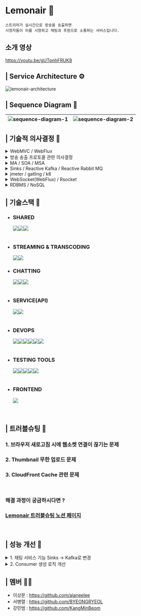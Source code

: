 # Lemonair 🍋

```
스트리머가 실시간으로 방송을 송출하면
시청자들이 이를 시청하고 채팅과 후원으로 소통하는 서비스입니다.
```

## 소개 영상 



https://youtu.be/gUTpnhFRUK8

## | Service Architecture ⚙

![lemonair-architecture](https://github.com/lem-onair/lemonair-FE/assets/121735319/7d3d66d5-c6d6-4dc6-8906-2e92cd83212c)

## | Sequence Diagram 🔄

| ![sequence-diagram-1](https://github.com/lem-onair/lemonair-FE/assets/121735319/af029026-d460-4cb6-b61f-fc4effbad9eb) | ![sequence-diagram-2](https://github.com/lem-onair/lemonair-FE/assets/121735319/8ae538e2-c75e-4277-8c13-1c72a34c35ec) |
| - | - |

## | 기술적 의사결정 🤔

<details>
<summary> WebMVC / WebFlux</summary>
<div markdown="1">

```
Spring WebFlux는 학습곡선이 가파르다는 장벽이 있었지만,
실시간 스트리밍 서비스의 특성상 많은 동시 사용자들과 실시간으로 처리해야 하는
데이터가 많이 요구되었습니다. 따라서, 비동기 논블로킹 방식으로 동작하여
높은 동시성과 확장성을 보장해야한다라는 것이 저희 조의 서비스에 핵심적인 가치였기 때문에
WebFlux를 선택하였습니다.
```

</div>
</details>

<details>
<summary> 방송 송출 프로토콜 관련 의사결정</summary>
<div markdown="1">

```
SRT Protocol은 아직은 1대1로 안정적인 퍼스트마일 딜리버리에 주로 사용되고있고,
방송 송출 지점과 스트리밍 서버간 거리가 멀지 않고,
많은 스트리머가 스트리밍 서버에 동시에 방송을 송출하는 경우
더 낮은 대역폭으로 전송하는 것이 유리하다.
레퍼런스가 많고 실제로 유튜브 스트리밍 등의 실제 서버와
비교 분석이 가능한 RTMP 를 선택하였습니다.
```

</div>
</details>

<details>
<summary> MA / SOA / MSA</summary>
<div markdown="1">

```
서비스의 핵심 기능인 스트리밍과 채팅 기능은
부하를 크게 일으키는 지점이라고 예상되기 때문에
독립적인 모듈로 분리하여 부하에 대한 부담을 분산시킴으로써,
고가용성과 확장성을 확보하기 위한 아키텍쳐가 필요했습니다.

자연스럽게 MA는 선택의 대상에서 제외되었고,
MSA와 SOA 중 어떤 아키텍처를 선택할지에 대한 고민에서
상대적으로 더 작은 단위로 분리하고, 데이터를 복제하는 개념인 MSA까지는
오버 엔지니어링이라는 판단을 하여, SOA를 선택하게 되었습니다.

SOA를 선택하여 서비스 간의 의존성을 최소화하면서 기능을 개발하고,
스트리밍과 채팅을 제외한 나머지 기능은 하나의 독립된 서비스로 분리하여
확장성과 유지보수성을 높이는 방향으로 설계하였습니다.
```

</div>
</details>

<details>
<summary> Sinks / Reactive Kafka / Reactive Rabbit MQ</summary>
<div markdown="1">

```
Sinks를 이용하여 구현해 본 결과 예상했던 대로 메모리 관련 이슈가 발생해
메세지를 유실하는 상황이 발생하여, RabbitMQ와 Kafka를 두고 고민하였고,
RabbitMQ는 높은 처리량보다는 지정된 수신인에게 원하는 방식으로 메시지를
신뢰성 있게 전달하는데에 초점이 맞추어져 있는 반면에
Kafka는 분산 아키텍처를 기반으로 하여 수평적으로 확장이 용이하고,
대용량의 메세지를 빠르게 처리할 수 있다는 점에서 고가용성을 보장한다는 측면이
Reactive manifesto의 핵심가치인 복원력과 유연성에 대한 가치를
만족한다는 점에서 Kafka를 선택하였습니다.
```

</div>
</details>

<details>
<summary> jmeter / gatling / k6</summary>
<div markdown="1">

```
채팅 서버 부하 테스트를 위해 3개의 테스팅 툴을 모두 사용해본 결과
Spike Test(동시 2000+명 접속)를 진행하면서 Jmeter는 gatling, k6와 비교했을 때
웹소켓 연결 요청 실패가 많았습니다. Jmeter가 한 명의 VU당 하나의 쓰레드를 할당하여
동작하기 때문에 연결을 유지해야하는 웹 소켓 테스트에서 특히 불리했을 것이라고 추측

또한 부하 상황에서 채팅이 얼마나 유실되는지에 대한 테스트를 진행함에 있어
gatling은 기본적으로 요청에 대한 응답을 테스트 지표로 제공하며 사용자 정의 지표를 작성하기
어려웠습니다.

간단한 테스트 시나리오 작성은 Jmeter의 GUI를 이용할 수 있어 Jmeter가 우세했지만,
복잡한 테스트 시나리오에서의 테스트 스크립트를 작성하는 데에는
팀원 모두에게 익숙한 언어인 javascript로 작성이 가능한 K6가 유리했습니다.

또한 K6는 Go 언어 기반으로 동작하여 JVM에 의존하는 Jmeter, Gatling보다 적은 리소스로
더 많은 VU로 테스트할 수 있었습니다.

K6가 기본적으로 제공하는 테스트 결과가 Jmeter, Gatling에 비해 부족하다는 느낌을 받았으나,
Jmeter, Gatling 또한 실시간으로 여러가지 지표에 대한 결과를 분석하려면 다른 모니터링 툴 과의
연동이 필수적이므로 단점으로 부각되지 않았습니다.
```

</div>
</details>

<details>
<summary> WebSocket(WebFlux) / Rsocket</summary>
<div markdown="1">

```
Rsocket의 성능 자체는 우수하여 채택할만 했지만 Rsocket을 도입했을 때 발생할
수 있는 side effect에 대해 참고할 수 있는 레퍼런스가 부족하였습니다.

성능면에서 비교해봤을 때,
WebFlux 에서 기본적으로 제공하는 WebSocket 또한 비동기적 특성을 갖고 있기 때문에
충분히 대용량에 대한 처리가 가능하다고 판단하였고, Back Pressure를 지원하지 않는다는
단점은 Kafka와 같은 Message Broker를 이용하여 Back Pressure와 비슷한 효과를
가져갈 수 있다는 판단하에 레퍼런스가 부족하고 러닝커브가 발생하는 RSocket보다는
안정적이고 성숙한 생태계를 가진 WebSocket을 선택하였습니다.
```

</div>
</details>

<details>
<summary> RDBMS / NoSQL</summary>
<div markdown="1">

```
실시간으로 생성 쿼리가 많이 발생하는 채팅 서버에 적합한 DB는 NoSQL이고,
많은 쿼리가 발생하지 않는 서비스 서버에 적합한 DB는 RDBMS라고 판단했지만,
SOA를 준수하는 차원에서 하나의 DB를 사용하기로 결정하였습니다.

따라서 NoSQL, RDBMS 둘 중 하나를 택해야 했는데,
분리되어 있는 서비스에서 중요한 것은 데이터의 일관성이라 결론을 내렸습니다.
무결성을 보장하는 MySQL DB를 선택하여 서비스들이
일관성 있는 데이터를 공유하도록 하였습니다.
비동기 프로그래밍 방식을 택한 프로젝트에서
MySQL이 동기 블로킹 방식으로 동작한다는 점은 치명적이었지만,
비동기 Non-Blocking 방식으로 I/O 할 수 있도록 R2DBC드라이버를 사용하여 극복하였습니다.
```

</div>
</details>

## | 기술스택 🧰

- ### SHARED
  <img src="https://img.shields.io/badge/springboot-6DB33F?style=for-the-badge&logo=springboot&logoColor=white"><img src="https://img.shields.io/badge/Spring WebFlux-02303A?style=for-the-badge&logoColor=white"><img src="https://img.shields.io/badge/MySQL-4479A1?style=for-the-badge&logo=MySQL&logoColor=white">
  <br /><br />
- ### STREAMING & TRANSCODING
  <img src="https://img.shields.io/badge/FFmpeg-007808?style=for-the-badge&logo=FFmpeg&logoColor=white"><img src="https://img.shields.io/badge/RTMP Netty Server-02303A?style=for-the-badge&logoColor=white"><br />
- ### CHATTING
  <img src="https://img.shields.io/badge/WebSocket-%23ED8B00?style=for-the-badge&logo=&logoColor=white"><img src="https://img.shields.io/badge/Apache Kafka-%23ED8B?style=for-the-badge&logo=Apache Kafka&logoColor=white"><img src="https://img.shields.io/badge/Zookeeper-FF6984?style=for-the-badge&logo=&logoColor=white"><br /><br />
- ### SERVICE(API)
  <img src="https://img.shields.io/badge/REDIS-DC382D?style=for-the-badge&logo=Redis&logoColor=white"><img src="https://img.shields.io/badge/Spring Security-6DB33F?style=for-the-badge&logo=Spring Security&logoColor=white"><br /><br />
- ### DEVOPS
  <img src="https://img.shields.io/badge/Amazon EC2-FF9900?style=for-the-badge&logo=Amazon EC2&logoColor=white"><img src="https://img.shields.io/badge/Amazon S3-569A31?style=for-the-badge&logo=Amazon S3&logoColor=white"><img src="https://img.shields.io/badge/Cloud Front-FF4F8B?style=for-the-badge&logo=Cloud Front&logoColor=white"><img src="https://img.shields.io/badge/Docker-2496ED?style=for-the-badge&logo=Docker&logoColor=white"><img src="https://img.shields.io/badge/NGINX-009639?style=for-the-badge&logo=NGINX&logoColor=white"><img src="https://img.shields.io/badge/Github Actions-2088FF?style=for-the-badge&logo=Github Actions&logoColor=white"><br /><br />
- ### TESTING TOOLS
  <img src="https://img.shields.io/badge/Apache JMeter-D22128?style=for-the-badge&logo=Apache JMeter&logoColor=white"><img src="https://img.shields.io/badge/Gatling-FF9E2A?style=for-the-badge&logo=Gatling&logoColor=white"><img src="https://img.shields.io/badge/k6-7D64FF?style=for-the-badge&logo=k6&logoColor=white"><img src="https://img.shields.io/badge/InfluxDB-22ADF6?style=for-the-badge&logo=InfluxDB&logoColor=white"><img src="https://img.shields.io/badge/Grafana-F46800?style=for-the-badge&logo=Grafana&logoColor=white"><br /><br />
- ### FRONTEND
  <img src="https://img.shields.io/badge/React-61DAFB?style=for-the-badge&logo=React&logoColor=white">
  <br />
  <br />
  <br />

## | 트러블슈팅 🤬

### 1. 브라우저 새로고침 시에 웹소켓 연결이 끊기는 문제

### 2. Thumbnail 무한 업로드 문제

### 3. CloudFront Cache 관련 문제

<br />

### 해결 과정이 궁금하시다면 ?

### [Lemonair 트러블슈팅 노션 페이지](https://arrow-troodon-1c3.notion.site/96b72f2f066947e69d65560f748a7848?pvs=4)

<br />

## | 성능 개선 💪

<details>
<summary> 1. 채팅 서비스 기능 Sinks -> Kafka로 변경</summary>
<div markdown="1">

```
기존 Sinks로 구현했던 채팅 기능에 Message Broker로 Kafka를 도입하여
소켓의 연결 성공률을 높이고, 메세지 유실률을 낮춘 작업입니다.
```

### Scenario 1 - 하나의 채팅방의 2000명의 가상 유저가 동시에 접속하는 스파이크 테스트

### Sinks
![sink-spike-test](https://github.com/lem-onair/lenmonair-service/assets/121735319/e10ff650-11d2-4e07-979d-85e2e2ad2556)

### Kafka
![kafka-spike-test](https://github.com/lem-onair/lenmonair-service/assets/121735319/81ff7c96-a9ba-43ec-ad3b-9bf57d12b98e)

Sinks 연결 성공률 - 약 73% <br>
Kafka 연결 성공률 - 100%

 * 연결 성공률을 높임과 동시에 연결 속도 또한 빨라진 효과를 얻을 수 있었습니다.

### Scenario 2 - 500명의 가상유저가 접속한 채팅방에 100명의 가상유저가 총 1,250,000개의 메세지를 전송하는 테스트

### Sinks
![sink-message](https://github.com/lem-onair/lenmonair-service/assets/121735319/e7082e98-b7ef-406d-9cf8-a25f427b83d0)
### Kafka
![kafka-message](https://github.com/lem-onair/lenmonair-service/assets/121735319/c98ca6bd-b011-4a96-96b1-a58d96c38df8)

Sinks 메세지 유실률 - 약 11% <br>
Kafka 메세지 유실률 - 0%

*  많은 메세지의 전송에도 메세지 유실이 발생하지 않았습니다.
</div>
</details>

<details>
<summary> 2. Consumer 생성 로직 개선</summary>
<div markdown="1">

```
기존 Cousumer 생성 로직은 하나의 채팅방 당 대응하는 토픽과 이를 구독하는 컨슈머를
생성하는 로직이었습니다.
이를 개선하여 토픽과 컨슈머 그룹을 1개로 고정한 후
채팅방을 따로 관리해주어 불필요한 쓰레드의 생성을 줄이고, CPU사용률을 유의미하게 낮췄습니다.
```

### 채팅방 당 1개의 토픽과 컨슈머 그룹 생성

| ![cpu](https://github.com/lem-onair/lenmonair-service/assets/121735319/16c1cf03-feb6-4250-a215-756607672f05) | ![thread](https://github.com/lem-onair/lenmonair-service/assets/121735319/bf59a3d2-3772-45f7-8a1e-c6be848cbd76) |
| - | - |

비정상적인 쓰레드 수와 CPU사용률을 확인하였고, 어떤 쓰레드가 생성되고 소멸되는지 확인하기 위해
로컬환경에서 Intellij의 profiler를 이용하여 쓰레드 덤프를 분석하였습니다.
<br>
<br>

![alotof-threads](https://github.com/lem-onair/lenmonair-service/assets/121735319/aa5d568e-53cb-4b76-8dec-6b1b393643fb)

위와 같이 Consumer group 쓰레드가 heartbeat 쓰레드와 함께 생성된 후
소멸되지 않는 것을 확인하였고, 토픽과 컨슈머 그룹을 1개로 고정하는 로직으로 변경하였습니다.
<br>
<br>


### 1개의 고정 토픽과 컨슈머 그룹
| ![good](https://github.com/lem-onair/lenmonair-service/assets/121735319/9afe2067-aa80-4dcb-9ca8-725acf374471) | ![threadgood](https://github.com/lem-onair/lenmonair-service/assets/121735319/c38335f6-f3bf-4fdc-a6d4-a20361233f1c) |
| - | - |

* 로직을 개선한 결과 쓰레드 수와 CPU사용률을 줄이는 효과를 얻었습니다.

</div>
</details>

## | 멤버 👯‍♂️

- 이상문 : https://github.com/alaneelee
- 서병렬 : https://github.com/BYEONGRYEOL
- 강민범 : https://github.com/KangMinBeom
